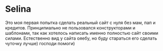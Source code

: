 # Selina
Это моя первая попытка сделать реальный сайт с нуля без мам, пап и кредитов. Принципиально не пользовался конструкторами и шаблонами,
так как хотелось написать именно полностью сайт своими силами. Естественно вид у сайта ояебу, но буду стараться его сделать чуточку лучше)
господи помоги) 
